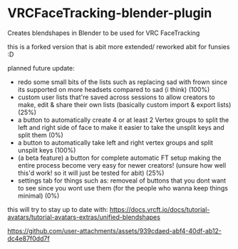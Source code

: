 # VRCFaceTracking-blender-plugin
Creates blendshapes in Blender to be used for VRC FaceTracking

this is a forked version that is abit more extended/ reworked abit for funsies :D

planned future update:
- redo some small bits of the lists such as replacing sad with frown since its supported on more headsets compared to sad (i think) (100%)
- custom user lists that're saved across sessions to allow creators to make, edit & share their own lists (basically custom import & export lists) (25%)
- a button to automatically create 4 or at least 2 Vertex groups to split the left and right side of face to make it easier to take the unsplit keys and split them (0%)
- a button to automatically take left and right vertex groups and split unsplit keys (100%)
- (a beta feature) a button for complete automatic FT setup making the entire process become very easy for newer creators! (unsure how well this'd work! so it will just be tested for abit) (25%)
- settings tab for things such as: removeal of buttons that you dont want to see since you wont use them (for the people who wanna keep things minimal) (0%)

this will try to stay up to date with: https://docs.vrcft.io/docs/tutorial-avatars/tutorial-avatars-extras/unified-blendshapes

https://github.com/user-attachments/assets/939cdaed-abf4-40df-ab12-dc4e87f0dd7f
